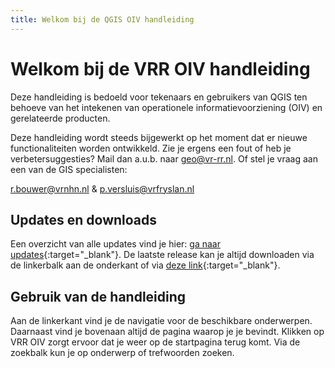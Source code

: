 ```yaml
---
title: Welkom bij de QGIS OIV handleiding
---
```


# Welkom bij de VRR OIV handleiding

Deze handleiding is bedoeld voor tekenaars en gebruikers van QGIS ten behoeve van het intekenen van operationele informatievoorziening (OIV) en gerelateerde producten.

Deze handleiding wordt steeds bijgewerkt op het moment dat er nieuwe functionaliteiten worden ontwikkeld. Zie je ergens een fout of heb je verbetersuggesties? Mail dan a.u.b. naar [geo@vr-rr.nl](mailto:geo@vr-rr.nl). Of stel je vraag aan een van de GIS specialisten:

r.bouwer@vrnhn.nl & p.versluis@vrfryslan.nl

## Updates en downloads

Een overzicht van alle updates vind je hier: [ga naar updates](https://github.com/VR-RR/vrr-oiv/commits){:target="_blank"}. De laatste release kan je altijd downloaden via de linkerbalk aan de onderkant of via [deze link](https://github.com/VR-RR/vrr-oiv/zipball/main){:target="_blank"}.

## Gebruik van de handleiding
Aan de linkerkant vind je de navigatie voor de beschikbare onderwerpen. Daarnaast vind je bovenaan altijd de pagina waarop je je bevindt. Klikken op VRR OIV zorgt ervoor dat je weer op de startpagina terug komt. Via de zoekbalk kun je op onderwerp of trefwoorden zoeken.
